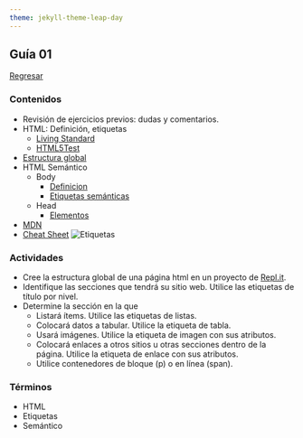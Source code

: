 ```yaml
---
theme: jekyll-theme-leap-day
---
```


## Guía 01

[Regresar](/DAWM-2022/)

### Contenidos

* Revisión de ejercicios previos: dudas y comentarios.
* HTML: Definición, etiquetas
	+ [Living Standard](https://html.spec.whatwg.org/multipage/)
	+ [HTML5Test](https://html5test.com/)
* [Estructura global](http://www.edu4java.com/es/web/html5-estructura-global.html)
* HTML Semántico
	+ Body
		- [Definicion](https://www.shenansherwell.com/es/desarrollo-web/semantica-html5/)
		- [Etiquetas semánticas](https://www.kikopalomares.com/blog/todos-los-elementos-semanticos-de-html)
	+ Head
		- [Elementos](https://developer.mozilla.org/es/docs/Web/HTML/Element/head)
* [MDN](https://developer.mozilla.org/en-US/docs/Web/HTML/Element)
* [Cheat Sheet](https://html.com/wp-content/uploads/html5_cheat_sheet_tags.png)
	![Etiquetas](https://html.com/wp-content/uploads/html5_cheat_sheet_tags.png)

### Actividades

* Cree la estructura global de una página html en un proyecto de [Repl.it](https://replit.com/).
* Identifique las secciones que tendrá su sitio web. Utilice las etiquetas de título por nivel.
* Determine la sección en la que 
	+ Listará ítems. Utilice las etiquetas de listas.
	+ Colocará datos a tabular. Utilice la etiqueta de tabla.
	+ Usará imágenes. Utilice la etiqueta de imagen con sus atributos.
	+ Colocará enlaces a otros sitios u otras secciones dentro de la página. Utilice la etiqueta de enlace con sus atributos.
	+ Utilice contenedores de bloque (p) o en línea (span).

### Términos

* HTML
* Etiquetas
* Semántico

